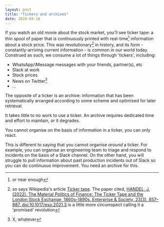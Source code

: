 ```yaml
---
layout: post
title: "Tickers and archives"
date: 2024-04-18
---
```

If you watch an old movie about the stock market, you'll see ticker tape: a thin spool of paper that is continuously printed with real-time[^1] information about a stock price. This was revolutionary[^2] in history, and its form - constantly-arriving current information - is common in our world today. Construed as such, we consume a lot of things through 'tickers', including:

* WhatsApp/iMessage messages with your friends, partner(s), etc
* Slack at work
* Stock prices
* News on Twitter[^3]
* ...

The opposite of a ticker is an archive: information that has been systematically arranged according to some scheme and optimised for later retrieval. 

It takes little to no work to use a ticker. An archive requires dedicated time and effort to maintain, or it degrades.

You cannot organise on the basis of information in a ticker, you can only react. 

This is different to saying that you cannot organise _around_ a ticker. For example, you can organise an engineering team to triage and respond to incidents on the basis of a Slack channel. On the other hand, you will struggle to pull information about past production incidents out of Slack so you can do continuous improvement. You need an archive for this.

[^1]: or near enough
[^2]: so says Wikipedia's article [Ticker tape](https://en.wikipedia.org/wiki/Ticker_tape). The paper cited, [HANDEL, J. (2022). The Material Politics of Finance: The Ticker Tape and the London Stock Exchange, 1860s–1890s. Enterprise & Society, 23(3), 857–887. doi:10.1017/eso.2021.3](https://www.cambridge.org/core/journals/enterprise-and-society/article/material-politics-of-finance-the-ticker-tape-and-the-london-stock-exchange-1860s1890s/7BA79594BE371FBD270D7C0D701F2B33) is a little more circumspect calling it a 'promised' revolution
[^3]: X, whatever